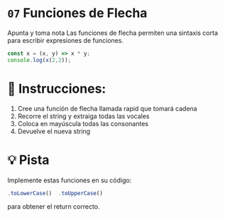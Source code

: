 # `07` Funciones de Flecha

Apunta y toma nota
Las funciones de flecha permiten una sintaxis corta para escribir expresiones de funciones.
```js
const x = (x, y) => x * y;
console.log(x(2,2));
```

# 📝 Instrucciones:

1. Cree una función de flecha llamada rapid que tomará cadena
2. Recorre el string y extraiga todas las vocales
3. Coloca en mayúscula todas las consonantes
4. Devuelve el nueva string

# 💡 Pista

Implemente estas funciones en su código:
```js
.toLowerCase()  .toUpperCase()
```
para obtener el return correcto.
